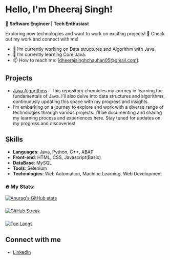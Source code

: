 # Hello, I'm Dheeraj Singh!

👋 **Software Engineer | Tech Enthusiast**

Exploring new technologies and want to work on exciting projects! 🚀 Check out my work and connect with me!

- 🔭 I’m currently working on Data structures and Algorithm with Java.
- 🌱 I’m currently learning Core Java.
- 📫 How to reach me: [dheerajsinghchauhan05@gmail.com].

## Projects

- [Java Algorithms]([link](https://github.com/Dheerajsingh11/Java)) - This repository chronicles my journey in learning the fundamentals of Java. I’ll also delve into data structures and algorithms, continuously updating this space with my progress and insights.
- I’m embarking on a journey to explore and work with a diverse range of technologies through various projects. I’ll be documenting and sharing my learning process and experiences here. Stay tuned for updates on my progress and discoveries!

## Skills
- **Languages**: Java, Python, C++, ABAP
- **Front-end**: HTML, CSS, Javascript(Basic)
- **DataBase**: MySQL
- **Tools**: Selenium
- **Technologies**: Web Automation, Machine Learning, Web Development

### :fire: My Stats:
[![Anurag's GitHub stats](https://github-readme-stats.vercel.app/api?username=Dheerajsingh11&theme=dark&show_icons=true&bg_color=00000000)](https://github.com/anuraghazra/github-readme-stats)
###
[![GitHub Streak](http://github-readme-streak-stats.herokuapp.com?user=Dheerajsingh11&theme=dark&background=000000)](https://git.io/streak-stats)
###
[![Top Langs](https://github-readme-stats.vercel.app/api/top-langs/?username=Dheerajsingh11&layout=compact&theme=vision-friendly-dark)](https://github.com/anuraghazra/github-readme-stats)

## Connect with me

- [LinkedIn](https://www.linkedin.com/in/dheeraj-singh-a4aa1a12b)

